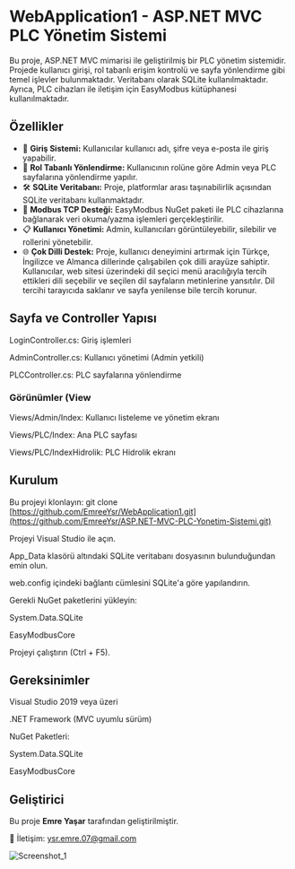 # WebApplication1 - ASP.NET MVC PLC Yönetim Sistemi
Bu proje, ASP.NET MVC mimarisi ile geliştirilmiş bir PLC yönetim sistemidir. Projede kullanıcı girişi, rol tabanlı erişim kontrolü ve sayfa yönlendirme gibi temel işlevler bulunmaktadır. Veritabanı olarak SQLite kullanılmaktadır. Ayrıca, PLC cihazları ile iletişim için EasyModbus kütüphanesi kullanılmaktadır.

## Özellikler
- 🔐 **Giriş Sistemi:** Kullanıcılar kullanıcı adı, şifre veya e-posta ile giriş yapabilir.
- 👤 **Rol Tabanlı Yönlendirme:** Kullanıcının rolüne göre Admin veya PLC sayfalarına yönlendirme yapılır.
- 🛠️ **SQLite Veritabanı:** Proje, platformlar arası taşınabilirlik açısından SQLite veritabanı kullanmaktadır.
- 🔌 **Modbus TCP Desteği:** EasyModbus NuGet paketi ile PLC cihazlarına bağlanarak veri okuma/yazma işlemleri gerçekleştirilir.
- 📋 **Kullanıcı Yönetimi:** Admin, kullanıcıları görüntüleyebilir, silebilir ve rollerini yönetebilir.
- 🌐 **Çok Dilli Destek:** Proje, kullanıcı deneyimini artırmak için Türkçe, İngilizce ve Almanca dillerinde çalışabilen çok dilli arayüze sahiptir. Kullanıcılar, web sitesi üzerindeki dil seçici menü aracılığıyla tercih ettikleri dili seçebilir ve seçilen dil sayfaların metinlerine yansıtılır. Dil tercihi tarayıcıda saklanır ve sayfa yenilense bile tercih korunur.

## Sayfa ve Controller Yapısı
LoginController.cs: Giriş işlemleri

AdminController.cs: Kullanıcı yönetimi (Admin yetkili)

PLCController.cs: PLC sayfalarına yönlendirme

### Görünümler (View
Views/Admin/Index: Kullanıcı listeleme ve yönetim ekranı

Views/PLC/Index: Ana PLC sayfası

Views/PLC/IndexHidrolik: PLC Hidrolik ekranı

## Kurulum
Bu projeyi klonlayın:
git clone [https://github.com/EmreeYsr/WebApplication1.git](https://github.com/EmreeYsr/ASP.NET-MVC-PLC-Yonetim-Sistemi.git)

Projeyi Visual Studio ile açın.

App_Data klasörü altındaki SQLite veritabanı dosyasının bulunduğundan emin olun.

web.config içindeki bağlantı cümlesini SQLite'a göre yapılandırın.

Gerekli NuGet paketlerini yükleyin:

System.Data.SQLite

EasyModbusCore

Projeyi çalıştırın (Ctrl + F5).

##  Gereksinimler
Visual Studio 2019 veya üzeri

.NET Framework (MVC uyumlu sürüm)

NuGet Paketleri:

System.Data.SQLite

EasyModbusCore

## Geliştirici
Bu proje **Emre Yaşar** tarafından geliştirilmiştir.

📧 İletişim: ysr.emre.07@gmail.com

![Screenshot_1](https://github.com/user-attachments/assets/5780617e-cfe4-4172-90db-bbe9c0f73586)



